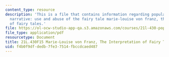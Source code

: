 ```yaml
---
content_type: resource
description: 'This is a file that contains information regarding popular culture and
  narrative: use and abuse of the fairy tale marie-louise von franz, the interpretation
  of fairy tales.'
file: https://ol-ocw-studio-app-qa.s3.amazonaws.com/courses/21l-430-popular-culture-and-narrative-use-and-abuse-of-the-fairy-tale-fall-2015/f4b0f9dfdedb7fe37514fbccdcaed487_MIT21L_430F15_Marie.pdf
file_type: application/pdf
resourcetype: Document
title: 21L.430F15 Marie-Louise von Franz, The Interpretation of Fairy Tales
uid: f4b0f9df-dedb-7fe3-7514-fbccdcaed487
---
```

